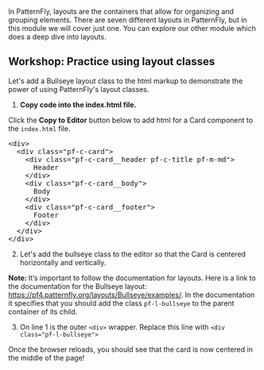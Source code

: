  In PatternFly, layouts are the containers that allow for organizing and grouping elements.  There are seven different layouts in PatternFly, but in this module we will cover just one. You can explore our other module which does a deep dive into layouts.

## Workshop: Practice using layout classes

Let's add a Bullseye layout class to the html markup to demonstrate the power of using PatternFly's layout classes.

1) <strong>Copy code into the index.html file.</strong>

Click the <strong>Copy to Editor</strong> button below to add html for a Card component to the `index.html` file.

<pre class="file" data-filename="index.html" data-target="replace">
&lt;div&gt;
  &lt;div class=&quot;pf-c-card&quot;&gt;
    &lt;div class=&quot;pf-c-card__header pf-c-title pf-m-md&quot;&gt;
      Header
    &lt;/div&gt;
    &lt;div class=&quot;pf-c-card__body&quot;&gt;
      Body
    &lt;/div&gt;
    &lt;div class=&quot;pf-c-card__footer&quot;&gt;
      Footer
    &lt;/div&gt;
  &lt;/div&gt;
&lt;/div&gt;
</pre>

2) Let's add the bullseye class to the editor so that the Card is centered horizontally and vertically.

<strong>Note: </strong>It’s important to follow the documentation for layouts. Here is a link to the documentation for the Bullseye layout: https://pf4.patternfly.org/layouts/Bullseye/examples/. In the documentation it specifies that you should add the class `pf-l-bullseye` to the parent container of its child.

3) On line 1 is the outer `<div>` wrapper. Replace this line with `<div class="pf-l-bullseye">`

Once the browser reloads, you should see that the card is now centered in the middle of the page!
